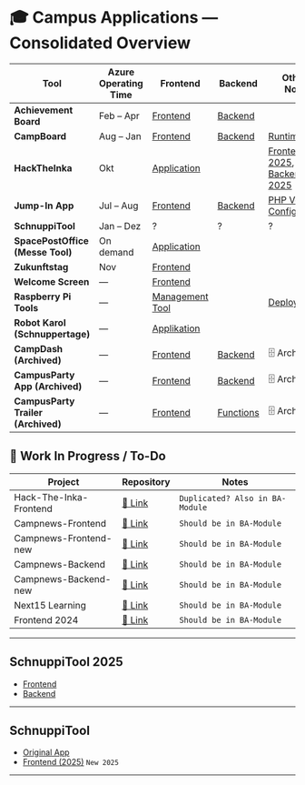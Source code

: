 # 🎓 Campus Applications — Consolidated Overview

| Tool | Azure Operating Time | Frontend | Backend | Other / Notes |
|------|----------------------|-----------|----------|----------------|
| **Achievement Board** | Feb – Apr            | [Frontend](https://github.com/Campus-Application/Achievement-Board-Frontend) | [Backend](https://github.com/Campus-Application/Achievement-Board-Backend) |  |
| **CampBoard** | Aug – Jan            | [Frontend](https://github.com/Campus-Application/CampBoard-Frontend) | [Backend](https://github.com/Campus-Application/CampBoard-Backend) | [Runtime](https://github.com/Campus-Application/Campboard-Runtime) |
| **HackTheInka** | Okt                  | [Application](https://github.com/Campus-Application/Hack-The-Inka-Frontend) |  | [Frontend 2025](https://github.com/Campus-Application/HackTheInka-Frontend), [Backend 2025](https://github.com/Campus-Application/HackTheInka-Backend) |
| **Jump-In App** | Jul – Aug            | [Frontend](https://github.com/Campus-Application/jump-in-frontend) | [Backend](https://github.com/Campus-Application/jump-in-backend) | [PHP Version](https://github.com/Campus-Application/jump-in-php), [Configuration](https://github.com/Campus-Application/jump-in-konfig) |
| **SchnuppiTool** | Jan – Dez            | ? | ? | ? |
| **SpacePostOffice (Messe Tool)** | On demand            | [Application](https://github.com/Campus-Application/spacepost) |  |  |
| **Zukunftstag** | Nov                  | [Frontend](https://github.com/Campus-Application/Zukunftstag-Frontend) |  |  |
| **Welcome Screen** | —                    | [Frontend](https://github.com/Campus-Application/WelcomeScreen-Frontend) |  |  |
| **Raspberry Pi Tools** | —                    | [Management Tool](https://github.com/Campus-Application/Pi-manage-tool) |  | [Deployment](https://github.com/Campus-Application/Raspberry-Deployment) |
| **Robot Karol (Schnuppertage)** | —                    | [Applikation](https://github.com/Campus-Application/robot-karol) |  |  |
| **CampDash (Archived)** | —                    | [Frontend](https://github.com/Campus-Application/campdash-frontend) | [Backend](https://github.com/Campus-Application/campdash-backend) | 🗄️ Archived |
| **CampusParty App (Archived)** | —                    | [Frontend](https://github.com/Campus-Application/CampusParty-App-Frontend) | [Backend](https://github.com/Campus-Application/CampusParty-App-Backend) | 🗄️ Archived |
| **CampusParty Trailer (Archived)** | —                    | [Frontend](https://github.com/Campus-Application/CampusParty-Trailer-Frontend) | [Functions](https://github.com/Campus-Application/CampusParty-Trailer-Functions) | 🗄️ Archived |


## 🔧 Work In Progress / To-Do

| Project | Repository | Notes |
|--------|------------|-------|
| Hack-The-Inka-Frontend | [🔗 Link](https://github.com/Campus-Application/Hack-The-Inka-Frontend) | `Duplicated? Also in BA-Module` |
| Campnews-Frontend | [🔗 Link](https://github.com/Campus-Application/campnews-frontend) | `Should be in BA-Module` |
| Campnews-Frontend-new | [🔗 Link](https://github.com/Campus-Application/Campnews-frontend-new) | `Should be in BA-Module` |
| Campnews-Backend | [🔗 Link](https://github.com/Campus-Application/campnews-backend) | `Should be in BA-Module` |
| Campnews-Backend-new | [🔗 Link](https://github.com/Campus-Application/campnews-backend-new) | `Should be in BA-Module` |
| Next15 Learning | [🔗 Link](https://github.com/Campus-Application/Next15-Learning) | `Should be in BA-Module` |
| Frontend 2024 | [🔗 Link](https://github.com/Campus-Application/Frontend2024) | `Should be in BA-Module` |

---

## SchnuppiTool 2025
- [Frontend](https://github.com/Campus-Application/Schnuppitool_Frontend)
- [Backend](https://github.com/Campus-Application/SchnuppiTool_Backend)

---

## SchnuppiTool
- [Original App](https://github.com/Campus-Application/SchnuppiTool)
- [Frontend (2025)](https://github.com/Campus-Application/schnuppitool25-frontend) `New 2025`

---
